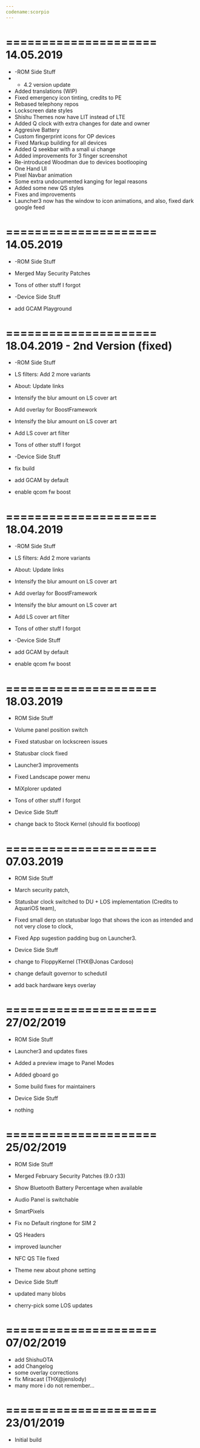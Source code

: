 ```yaml
---
codename:scorpio
---
```

=====================
    14.05.2019
=====================
* -ROM Side Stuff
* - 4.2 version update
* Added translations (WIP)
* Fixed emergency icon tinting, credits to PE 
* Rebased telephony repos 
* Lockscreen date styles 
* Shishu Themes now have LIT instead of LTE 
* Added Q clock with extra changes for date and owner 
* Aggresive Battery 
* Custom fingerprint icons for OP devices 
* Fixed Markup building for all devices 
* Added Q seekbar with a small ui change 
* Added improvements for 3 finger screenshot 
* Re-introduced Woodman due to devices bootlooping 
* One Hand UI 
* Pixel Navbar animation 
* Some extra undocumented kanging for legal reasons 
* Added some new QS styles 
* Fixes and improvements 
* Launcher3 now has the window to icon animations, and also, fixed dark google feed

=====================
    14.05.2019
=====================
* -ROM Side Stuff
* Merged May Security Patches
* Tons of other stuff I forgot

* -Device Side Stuff
* add GCAM Playground

=====================
    18.04.2019 - 2nd Version (fixed)
=====================
* -ROM Side Stuff
* LS filters: Add 2 more variants 
* About: Update links 
* Intensify the blur amount on LS cover art 
* Add overlay for BoostFramework 
* Intensify the blur amount on LS cover art
* Add LS cover art filter
* Tons of other stuff I forgot

* -Device Side Stuff
* fix build
* add GCAM by default
* enable qcom fw boost

=====================
    18.04.2019
=====================
* -ROM Side Stuff
* LS filters: Add 2 more variants 
* About: Update links 
* Intensify the blur amount on LS cover art 
* Add overlay for BoostFramework 
* Intensify the blur amount on LS cover art
* Add LS cover art filter
* Tons of other stuff I forgot

* -Device Side Stuff
* add GCAM by default
* enable qcom fw boost

=====================
    18.03.2019
=====================
* ROM Side Stuff
* Volume panel position switch 
* Fixed statusbar on lockscreen issues 
* Statusbar clock fixed 
* Launcher3 improvements 
* Fixed Landscape power menu
* MiXplorer updated
* Tons of other stuff I forgot

* Device Side Stuff
* change back to Stock Kernel (should fix bootloop)

=====================
    07.03.2019
=====================
* ROM Side Stuff
* March security patch,
* Statusbar clock switched to DU + LOS implementation (Credits to AquariOS team),
* Fixed small derp on statusbar logo that shows the icon as intended and not very close to clock,
* Fixed App sugestion padding bug on Launcher3.

* Device Side Stuff
* change to FloppyKernel (THX@Jonas Cardoso)
* change default governor to schedutil
* add back hardware keys overlay
 
=====================
    27/02/2019
=====================
* ROM Side Stuff
* Launcher3 and updates fixes           
* Added a preview image to Panel Modes           
* Added gboard go           
* Some build fixes for maintainers

* Device Side Stuff
* nothing

=====================
    25/02/2019
=====================
* ROM Side Stuff
* Merged February Security Patches (9.0 r33)
* Show Bluetooth Battery Percentage when available
* Audio Panel is switchable
* SmartPixels
* Fix no Default ringtone for SIM 2
* QS Headers
* improved launcher
* NFC QS Tile fixed
* Theme new about phone setting

* Device Side Stuff
* updated many blobs
* cherry-pick some LOS updates

=====================
    07/02/2019
=====================
* add ShishuOTA
* add Changelog
* some overlay corrections
* fix Miracast (THX@jenslody)
* many more i do not remember...

=====================
    23/01/2019
=====================
* Initial build
